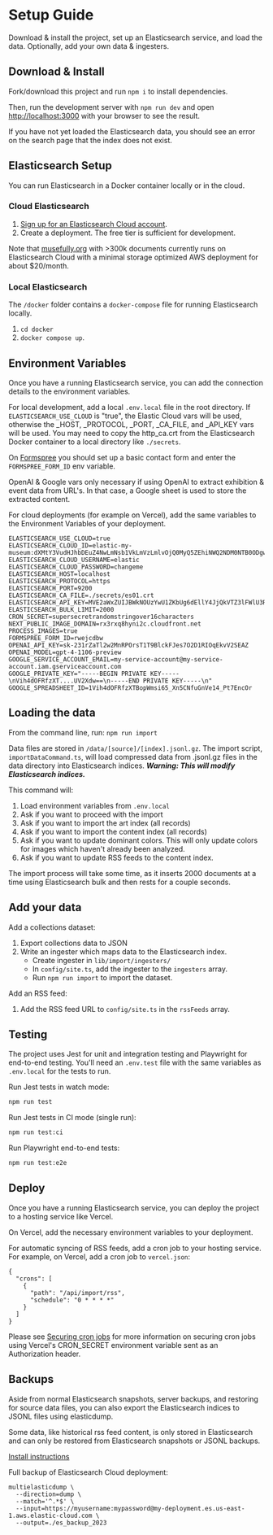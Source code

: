 # Setup Guide

Download & install the project, set up an Elasticsearch service, and load the data. Optionally, add your own data & ingesters.

## Download & Install

Fork/download this project and run `npm i` to install dependencies.

Then, run the development server with `npm run dev` and open [http://localhost:3000](http://localhost:3000) with your browser to see the result.

If you have not yet loaded the Elasticsearch data, you should see an error on the search page that the index does not exist.

## Elasticsearch Setup

You can run Elasticsearch in a Docker container locally or in the cloud.

### Cloud Elasticsearch

1. [Sign up for an Elasticsearch Cloud account](https://cloud.elastic.co/).
2. Create a deployment. The free tier is sufficient for development.

Note that [musefully.org](https://musefully.org) with >300k documents currently runs on Elasticsearch Cloud with a minimal storage optimized AWS deployment for about $20/month.

### Local Elasticsearch

The `/docker` folder contains a `docker-compose` file for running Elasticsearch locally.

1. `cd docker`
2. `docker compose up`.

## Environment Variables

Once you have a running Elasticsearch service, you can add the connection details to the environment variables.

For local development, add a local `.env.local` file in the root directory. If `ELASTICSEARCH_USE_CLOUD` is "true", the Elastic Cloud vars will be used, otherwise the \_HOST, \_PROTOCOL, \_PORT, \_CA_FILE, and \_API_KEY vars will be used. You may need to copy the http_ca.crt from the Elasticsearch Docker container to a local directory like `./secrets`.

On [Formspree](https://formspree.io/) you should set up a basic contact form and enter the `FORMSPREE_FORM_ID` env variable.

OpenAI & Google vars only necessary if using OpenAI to extract exhibition & event data from URL's. In that case, a Google sheet is used to store the extracted content.

For cloud deployments (for example on Vercel), add the same variables to the Environment Variables of your deployment.

```
ELASTICSEARCH_USE_CLOUD=true
ELASTICSEARCH_CLOUD_ID=elastic-my-museum:dXMtY3VudHJhbDEuZ4NwLmNsb1VkLmVzLmlvOjQ0MyQ5ZEhiNWQ2NDM0NTB0ODgwOGE1MGVkZDViYzhjM2QwMSRjNmE2M2IwMmE3NDQ0YzU1YWU2YTg4YjI2ZTU5MzZmMg==
ELASTICSEARCH_CLOUD_USERNAME=elastic
ELASTICSEARCH_CLOUD_PASSWORD=changeme
ELASTICSEARCH_HOST=localhost
ELASTICSEARCH_PROTOCOL=https
ELASTICSEARCH_PORT=9200
ELASTICSEARCH_CA_FILE=./secrets/es01.crt
ELASTICSEARCH_API_KEY=MVE2aWxZUIJBWkNOUzYwU1ZKbUg6dEllY4JjQkVTZ3lFWlU3RRdLUm5mQQ==
ELASTICSEARCH_BULK_LIMIT=2000
CRON_SECRET=supersecretrandomstringover16characters
NEXT_PUBLIC_IMAGE_DOMAIN=rx3rxq8hyni2c.cloudfront.net
PROCESS_IMAGES=true
FORMSPREE_FORM_ID=rwejcdbw
OPENAI_API_KEY=sk-231rZaTl2w2MnRPOrsT1T9BlckFJes7O2D1RIOqEkvV2SEAZ
OPENAI_MODEL=gpt-4-1106-preview
GOOGLE_SERVICE_ACCOUNT_EMAIL=my-service-account@my-service-account.iam.gserviceaccount.com
GOOGLE_PRIVATE_KEY="-----BEGIN PRIVATE KEY-----\nVih4dOFRfzXT....UV2Xdw==\n-----END PRIVATE KEY-----\n"
GOOGLE_SPREADSHEET_ID=1Vih4dOFRfzXTBopWmsi65_Xn5CNfuGnVe14_Pt7EncOr
```

## Loading the data

From the command line, run: `npm run import`

Data files are stored in `/data/[source]/[index].jsonl.gz`.
The import script, `importDataCommand.ts`, will load compressed data from .jsonl.gz files in the data directory into Elasticsearch indices. **_Warning: This will modify Elasticsearch indices._**

This command will:

1. Load environment variables from `.env.local`
2. Ask if you want to proceed with the import
3. Ask if you want to import the art index (all records)
4. Ask if you want to import the content index (all records)
5. Ask if you want to update dominant colors. This will only update colors for images which haven't already been analyzed.
6. Ask if you want to update RSS feeds to the content index.

The import process will take some time, as it inserts 2000 documents at a time using Elasticsearch bulk and then rests for a couple seconds.

## Add your data

Add a collections dataset:

1. Export collections data to JSON
2. Write an ingester which maps data to the Elasticsearch index.
   - Create ingester in `lib/import/ingesters/`
   - In `config/site.ts`, add the ingester to the `ingesters` array.
   - Run `npm run import` to import the dataset.

Add an RSS feed:

1. Add the RSS feed URL to `config/site.ts` in the `rssFeeds` array.

## Testing

The project uses Jest for unit and integration testing and Playwright for end-to-end testing. You'll need an `.env.test` file with the same variables as `.env.local` for the tests to run.

Run Jest tests in watch mode:

```bash
npm run test
```

Run Jest tests in CI mode (single run):

```bash
npm run test:ci
```

Run Playwright end-to-end tests:

```bash
npm run test:e2e
```

## Deploy

Once you have a running Elasticsearch service, you can deploy the project to a hosting service like Vercel.

On Vercel, add the necessary environment variables to your deployment.

For automatic syncing of RSS feeds, add a cron job to your hosting service. For example, on Vercel, add a cron job to `vercel.json`:

```
{
  "crons": [
    {
      "path": "/api/import/rss",
      "schedule": "0 * * * *"
    }
  ]
}
```

Please see [Securing cron jobs](https://vercel.com/docs/cron-jobs/manage-cron-jobs#securing-cron-jobs) for more information on securing cron jobs using Vercel's CRON_SECRET environment variable sent as an Authorization header.

## Backups

Aside from normal Elasticsearch snapshots, server backups, and restoring for source data files, you can also export the Elasticsearch indices to JSONL files using elasticdump.

Some data, like historical rss feed content, is only stored in Elasticsearch and can only be restored from Elasticsearch snapshots or JSONL backups.

[Install instructions](https://github.com/elasticsearch-dump/elasticsearch-dump)

Full backup of Elasticsearch Cloud deployment:

```
multielasticdump \
  --direction=dump \
  --match='^.*$' \
  --input=https://myusername:mypassword@my-deployment.es.us-east-1.aws.elastic-cloud.com \
  --output=./es_backup_2023
```

